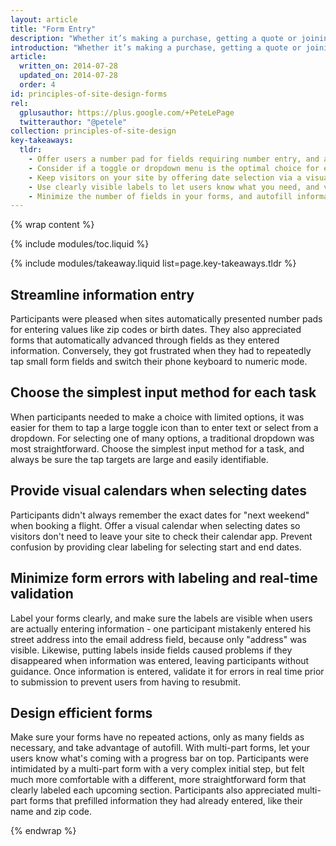 ```yaml
---
layout: article
title: "Form Entry"
description: "Whether it’s making a purchase, getting a quote or joining an email list, your user’s conversion experience should be as seamless as possible."
introduction: "Whether it’s making a purchase, getting a quote or joining an email list, your user’s conversion experience should be as seamless as possible."
article:
  written_on: 2014-07-28
  updated_on: 2014-07-28
  order: 4
id: principles-of-site-design-forms
rel:
  gplusauthor: https://plus.google.com/+PeteLePage
  twitterauthor: "@petele"
collection: principles-of-site-design
key-takeaways:
  tldr:   
    - Offer users a number pad for fields requiring number entry, and automatically advance them through form fields as they input information.
    - Consider if a toggle or dropdown menu is the optimal choice for each entry on your mobile forms, and always make sure they’re easy for users to tap.
    - Keep visitors on your site by offering date selection via a visual calendar with clear instructions.
    - Use clearly visible labels to let users know what you need, and validate for errors in real time to let them know if there’s a problem before they submit a form.
    - Minimize the number of fields in your forms, and autofill information wherever possible.Use clearly-labeled progress bars to help users get through multi-part forms.
---
```


{% wrap content %}

{% include modules/toc.liquid %}

{% include modules/takeaway.liquid list=page.key-takeaways.tldr %}

## Streamline information entry

Participants were pleased when sites automatically presented number pads for 
entering values like zip codes or birth dates. They also appreciated forms that 
automatically advanced through fields as they entered information. Conversely, 
they got frustrated when they had to repeatedly tap small form fields and switch 
their phone keyboard to numeric mode.

## Choose the simplest input method for each task

When participants needed to make a choice with limited options, it was easier 
for them to tap a large toggle icon than to enter text or select from a 
dropdown. For selecting one of many options, a traditional dropdown was most 
straightforward. Choose the simplest input method for a task, and always be sure 
the tap targets are large and easily identifiable.

## Provide visual calendars when selecting dates

Participants didn't always remember the exact dates for "next weekend" when 
booking a flight. Offer a visual calendar when selecting dates so visitors don't 
need to leave your site to check their calendar app. Prevent confusion by 
providing clear labeling for selecting start and end dates.

## Minimize form errors with labeling and real-time validation

Label your forms clearly, and make sure the labels are visible when users are 
actually entering information - one participant mistakenly entered his street 
address into the email address field, because only "address" was visible. 
Likewise, putting labels inside fields caused problems if they disappeared when 
information was entered, leaving participants without guidance. Once information 
is entered, validate it for errors in real time prior to submission to prevent 
users from having to resubmit.

## Design efficient forms

Make sure your forms have no repeated actions, only as many fields as necessary, 
and take advantage of autofill. With multi-part forms, let your users know 
what's coming with a progress bar on top. Participants were intimidated by a 
multi-part form with a very complex initial step, but felt much more comfortable 
with a different, more straightforward form that clearly labeled each upcoming 
section. Participants also appreciated multi-part forms that prefilled 
information they had already entered, like their name and zip code.

{% endwrap %}



